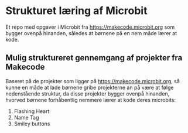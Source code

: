 # Strukturet læring af Microbit
Et repo med opgaver i Microbit fra https://makecode.microbit.org som bygger ovenpå hinanden, således at børnene på en nem måde lærer at kode.

## Mulig struktureret gennemgang af projekter fra Makecode
Baseret på de projekter som ligger på https://makecode.microbit.org, så kunne en måde at lade børnene gribe projekterne an på være at følge nedenstående struktur, da disse projekter bygger ovenpå hinanden, hvorved børnene forhåbentlig nemmere lærer at kode deres microbits:
1. Flashing Heart
2. Name Tag
3. Smiley buttons

